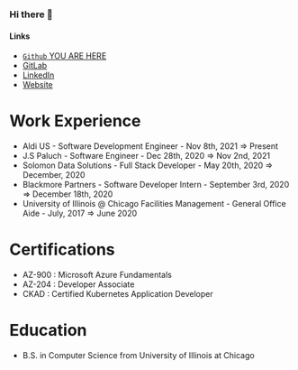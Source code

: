 ### Hi there 👋

#### Links
- [`Github` YOU ARE HERE](https://github.com/MorenoAlexander)
- [GitLab](https://gitlab.com/MorenoAlexander)
- [LinkedIn](https://www.linkedin.com/in/alexander-moreno-2019a)
- [Website](https://alexandermoreno.com)


# Work Experience
- Aldi US - Software Development Engineer - Nov 8th, 2021 => Present
- J.S Paluch - Software Engineer - Dec 28th, 2020 => Nov 2nd, 2021
- Solomon Data Solutions - Full Stack Developer - May 20th, 2020 => December, 2020
- Blackmore Partners - Software Developer Intern - September 3rd, 2020 => December 18th, 2020
- University of Illinois @ Chicago Facilities Management - General Office Aide - July, 2017 => June 2020

# Certifications

- AZ-900 : Microsoft Azure Fundamentals
- AZ-204 : Developer Associate
- CKAD   : Certified Kubernetes Application Developer

# Education
 - B.S. in Computer Science from University of Illinois at Chicago



<!--
**MorenoAlexander/MorenoAlexander** is a ✨ _special_ ✨ repository because its `README.md` (this file) appears on your GitHub profile.

Here are some ideas to get you started:





- 🔭 I’m currently working on ...
- 🌱 I’m currently learning ...
- 👯 I’m looking to collaborate on ...
- 🤔 I’m looking for help with ...
- 💬 Ask me about ...
- 📫 How to reach me: ...
- 😄 Pronouns: ...
- ⚡ Fun fact: ...
-->
